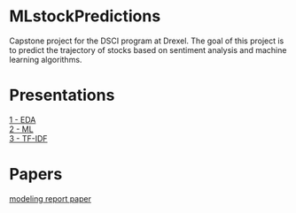 # MLstockPredictions
Capstone project for the DSCI program at Drexel. The goal of this project is to predict the trajectory of stocks based on sentiment analysis and machine learning algorithms. 

# Presentations
  
[1 - EDA](https://docs.google.com/presentation/d/1BTV6rEOEukcgxXdX7xni_Y6ldnSW14Bd71sL3An4JIU/edit?usp=sharing) </br>
[2 - ML](https://docs.google.com/presentation/d/1pUbL74Wc20A_0fFZgrkaAI5uAOFpSlPv9u6xPBqKN50/edit?usp=sharing) </br>
[3 - TF-IDF](https://docs.google.com/presentation/d/1-hKmgsCu38yG3gc98Gu9b9gdrCaevDKKyO4lvrXHHhQ/edit?usp=sharing)

# Papers

[modeling report paper](https://docs.google.com/document/d/1cfSjLGVgFbFPRtd6eSw_6lfhEF4RA-7NclXc_QzH3LQ/edit?usp=sharing)
